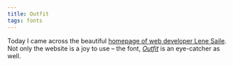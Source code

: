 ```yaml
---
title: Outfit
tags: fonts
---
```

Today I came across the beautiful [homepage of web developer Lene Saile](https://www.lenesaile.com/en/). Not only the website is a joy to use – the font, [<cite>Outfit</cite>](https://outfit.io/outfit-font) is an eye-catcher as well.